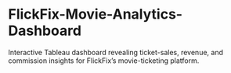 # FlickFix-Movie-Analytics-Dashboard
Interactive Tableau dashboard revealing ticket-sales, revenue, and commission insights for FlickFix’s movie-ticketing platform.
